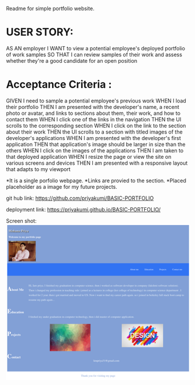Readme for simple portfolio website.

USER STORY:
===========

AS AN employer
I WANT to view a potential employee's deployed portfolio of work samples
SO THAT I can review samples of their work and assess whether they're a good candidate for an open position

Acceptance Criteria :
===================

GIVEN I need to sample a potential employee's previous work
WHEN I load their portfolio
THEN I am presented with the developer's name, a recent photo or avatar, and links to sections about them, their work, and how to contact them
WHEN I click one of the links in the navigation
THEN the UI scrolls to the corresponding section
WHEN I click on the link to the section about their work
THEN the UI scrolls to a section with titled images of the developer's applications
WHEN I am presented with the developer's first application
THEN that application's image should be larger in size than the others
WHEN I click on the images of the applications
THEN I am taken to that deployed application
WHEN I resize the page or view the site on various screens and devices
THEN I am presented with a responsive layout that adapts to my viewport


*It is a  single porfolio webpage.
*Links are provied to the section.
*Placed placeholder as a image for my future projects.


git hub link:
https://github.com/priyakumi/BASIC-PORTFOLIO


deployment link:
 https://priyakumi.github.io/BASIC-PORTFOLIO/

Screen shot:
![screen-shot](./assets/my-page-screenshot.png)





